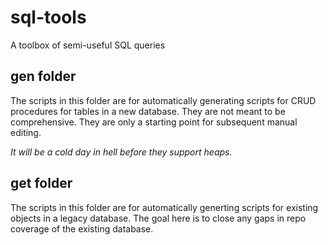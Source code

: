 # sql-tools
A toolbox of semi-useful SQL queries

## gen folder

The scripts in this folder are for automatically generating scripts for CRUD procedures for tables in a new database. They are not meant to be comprehensive. They are only a starting point for subsequent manual editing.

*It will be a cold day in hell before they support heaps.*

## get folder

The scripts in this folder are for automatically generting scripts for existing objects in a legacy database. The goal here is to close any gaps in repo coverage of the existing database.
